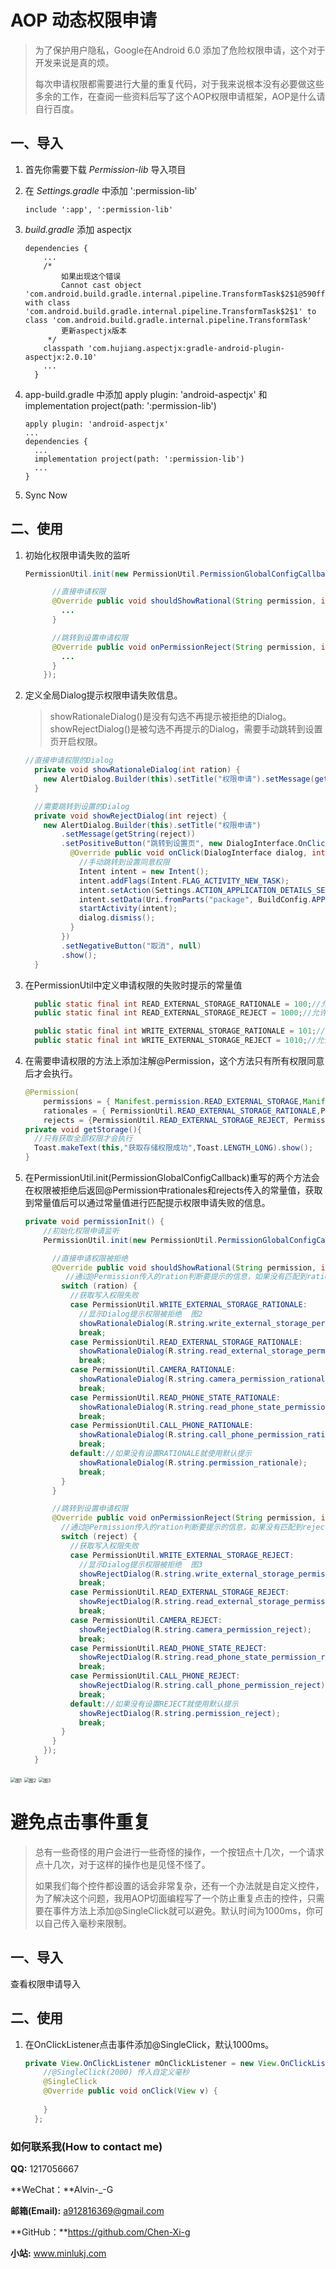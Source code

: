 # AOP 动态权限申请

> 为了保护用户隐私，Google在Android 6.0 添加了危险权限申请，这个对于开发来说是真的烦。
>
> 每次申请权限都需要进行大量的重复代码，对于我来说根本没有必要做这些多余的工作，在查阅一些资料后写了这个AOP权限申请框架，AOP是什么请自行百度。

## 一、导入

1. 首先你需要下载 *Permission-lib* 导入项目

2. 在 *Settings.gradle* 中添加 ':permission-lib'

   ```
   include ':app', ':permission-lib'
   ```

3. *build.gradle* 添加 aspectjx

   ```
   dependencies {
       ...
       /*
           如果出现这个错误
           Cannot cast object 'com.android.build.gradle.internal.pipeline.TransformTask$2$1@590ffd3a' with class 'com.android.build.gradle.internal.pipeline.TransformTask$2$1' to class 'com.android.build.gradle.internal.pipeline.TransformTask'
           更新aspectjx版本
        */
       classpath 'com.hujiang.aspectjx:gradle-android-plugin-aspectjx:2.0.10'
       ...
     }
   ```

4. app-build.gradle 中添加 apply plugin: 'android-aspectjx' 和 implementation project(path: ':permission-lib')

   ```
   apply plugin: 'android-aspectjx'
   ...
   dependencies {
     ...
     implementation project(path: ':permission-lib')
     ...
   }
   ```

5. Sync Now

## 二、使用

1. 初始化权限申请失败的监听

   ```java
   PermissionUtil.init(new PermissionUtil.PermissionGlobalConfigCallback() {
   
         //直接申请权限
         @Override public void shouldShowRational(String permission, int ration) {
           ...
         }
   
         //跳转到设置申请权限
         @Override public void onPermissionReject(String permission, int reject) {
           ...
         }
       });
   ```

2. 定义全局Dialog提示权限申请失败信息。

   > showRationaleDialog()是没有勾选不再提示被拒绝的Dialog。
   > showRejectDialog()是被勾选不再提示的Dialog，需要手动跳转到设置页开启权限。

   ```java
   //直接申请权限的Dialog
     private void showRationaleDialog(int ration) {
       new AlertDialog.Builder(this).setTitle("权限申请").setMessage(getString(ration)).setNegativeButton("取消", null).show();
     }
   
     //需要跳转到设置的Dialog
     private void showRejectDialog(int reject) {
       new AlertDialog.Builder(this).setTitle("权限申请")
           .setMessage(getString(reject))
           .setPositiveButton("跳转到设置页", new DialogInterface.OnClickListener() {
             @Override public void onClick(DialogInterface dialog, int which) {
               //手动跳转到设置同意权限
               Intent intent = new Intent();
               intent.addFlags(Intent.FLAG_ACTIVITY_NEW_TASK);
               intent.setAction(Settings.ACTION_APPLICATION_DETAILS_SETTINGS);
               intent.setData(Uri.fromParts("package", BuildConfig.APPLICATION_ID, null));
               startActivity(intent);
               dialog.dismiss();
             }
           })
           .setNegativeButton("取消", null)
           .show();
     }
   ```

3. 在PermissionUtil中定义申请权限的失败时提示的常量值

   ```java
     public static final int READ_EXTERNAL_STORAGE_RATIONALE = 100;//允许应用程序从外部存储读取被拒绝
     public static final int READ_EXTERNAL_STORAGE_REJECT = 1000;//允许应用程序从外部存储读取勾选不再提示被拒绝提
   
     public static final int WRITE_EXTERNAL_STORAGE_RATIONALE = 101;//允许应用程序写入外部存储被拒绝
     public static final int WRITE_EXTERNAL_STORAGE_REJECT = 1010;//允许应用程序写入外部存储勾选不再提示被拒绝提
   ```

   

4. 在需要申请权限的方法上添加注解@Permission，这个方法只有所有权限同意后才会执行。

   ```java
   @Permission(
       permissions = { Manifest.permission.READ_EXTERNAL_STORAGE,Manifest.permission.WRITE_EXTERNAL_STORAGE },
       rationales = { PermissionUtil.READ_EXTERNAL_STORAGE_RATIONALE,PermissionUtil.WRITE_EXTERNAL_STORAGE_RATIONALE },
       rejects = {PermissionUtil.READ_EXTERNAL_STORAGE_REJECT, PermissionUtil.WRITE_EXTERNAL_STORAGE_REJECT })
   private void getStorage(){
     //只有获取全部权限才会执行
     Toast.makeText(this,"获取存储权限成功",Toast.LENGTH_LONG).show();
   }
   ```

   

5. 在PermissionUtil.init(PermissionGlobalConfigCallback)重写的两个方法会在权限被拒绝后返回@Permission中rationales和rejects传入的常量值，获取到常量值后可以通过常量值进行匹配提示权限申请失败的信息。

   ```java
   private void permissionInit() {
       //初始化权限申请监听
       PermissionUtil.init(new PermissionUtil.PermissionGlobalConfigCallback() {
   
         //直接申请权限被拒绝
         @Override public void shouldShowRational(String permission, int ration) {
          	//通过@Permission传入的ration判断要提示的信息，如果没有匹配到ration就使用默认的提示信息。
           switch (ration) {
             //获取写入权限失败      
             case PermissionUtil.WRITE_EXTERNAL_STORAGE_RATIONALE:
               //显示Dialog提示权限被拒绝  图2    
               showRationaleDialog(R.string.write_external_storage_permission_rationale);
               break;
             case PermissionUtil.READ_EXTERNAL_STORAGE_RATIONALE:
               showRationaleDialog(R.string.read_external_storage_permission_rationale);
               break;
             case PermissionUtil.CAMERA_RATIONALE:
               showRationaleDialog(R.string.camera_permission_rationale);
               break;
             case PermissionUtil.READ_PHONE_STATE_RATIONALE:
               showRationaleDialog(R.string.read_phone_state_permission_rationale);
               break;
             case PermissionUtil.CALL_PHONE_RATIONALE:
               showRationaleDialog(R.string.call_phone_permission_rationale);
               break;
             default://如果没有设置RATIONALE就使用默认提示
               showRationaleDialog(R.string.permission_rationale);
               break;
           }
         }
   
         //跳转到设置申请权限
         @Override public void onPermissionReject(String permission, int reject) {
           //通过@Permission传入的ration判断要提示的信息，如果没有匹配到reject就使用默认的提示信息。
           switch (reject) {
             //获取写入权限失败      
             case PermissionUtil.WRITE_EXTERNAL_STORAGE_REJECT:
               //显示Dialog提示权限被拒绝  图3
               showRejectDialog(R.string.write_external_storage_permission_reject);
               break;
             case PermissionUtil.READ_EXTERNAL_STORAGE_REJECT:
               showRejectDialog(R.string.read_external_storage_permission_reject);
               break;
             case PermissionUtil.CAMERA_REJECT:
               showRejectDialog(R.string.camera_permission_reject);
               break;
             case PermissionUtil.READ_PHONE_STATE_REJECT:
               showRejectDialog(R.string.read_phone_state_permission_reject);
               break;
             case PermissionUtil.CALL_PHONE_REJECT:
               showRejectDialog(R.string.call_phone_permission_reject);
               break;
             default://如果没有设置REJECT就使用默认提示
               showRejectDialog(R.string.permission_reject);
               break;
           }
         }
       });
     }
   ```

<img src="http://www.minlukj.com/wp-content/uploads/2020/07/permission-camera.png" alt="图1" style="zoom:50%;" />

<img src="http://www.minlukj.com/wp-content/uploads/2020/07/permission-rationales.png" alt="图2" style="zoom:50%;" />

<img src="http://www.minlukj.com/wp-content/uploads/2020/07/permission-rejects.png" alt="图3" style="zoom:50%;" />

# 避免点击事件重复

> 总有一些奇怪的用户会进行一些奇怪的操作，一个按钮点十几次，一个请求点十几次，对于这样的操作也是见怪不怪了。
>
> 如果我们每个控件都设置的话会非常复杂，还有一个办法就是自定义控件，为了解决这个问题，我用AOP切面编程写了一个防止重复点击的控件，只需要在事件方法上添加@SingleClick就可以避免。默认时间为1000ms，你可以自己传入毫秒来限制。

## 一、导入

查看权限申请导入

## 二、使用

1. 在OnClickListener点击事件添加@SingleClick，默认1000ms。

   ```java
   private View.OnClickListener mOnClickListener = new View.OnClickListener() {
       //@SingleClick(2000) 传入自定义毫秒
       @SingleClick
       @Override public void onClick(View v) {
         
       }
     };
   ```

   

 ### 如何联系我(How to contact me)

 **QQ:** 1217056667

 **WeChat：**Alvin-_-G

 **邮箱(Email):** a912816369@gmail.com

 **GitHub：**https://github.com/Chen-Xi-g

 **小站:** www.minlukj.com

